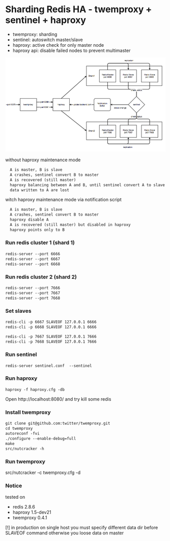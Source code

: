 # Sharding Redis HA - twemproxy + sentinel + haproxy

- twemproxy: sharding
- sentinel: autoswitch master/slave
- haproxy: active check for only master node
- haproxy api: disable failed nodes to prevent multimaster

!["diagram"](diagram.png)

without haproxy maintenance mode
```
  A is master, B is slave
  A crashes, sentinel convert B to master
  A is recovered (still master)
  haproxy balancing between A and B, until sentinel convert A to slave
  data written to A are lost
```

witch haproxy maintenance mode via notification script
```
  A is master, B is slave
  A crashes, sentinel convert B to master
  haproxy disable A
  A is recovered (still master) but disabled in haproxy
  haproxy points only to B
```

### Run redis cluster 1 (shard 1)
```
redis-server --port 6666
redis-server --port 6667
redis-server --port 6668
```

### Run redis cluster 2 (shard 2)
```
redis-server --port 7666
redis-server --port 7667
redis-server --port 7668
```


### Set slaves
```
redis-cli -p 6667 SLAVEOF 127.0.0.1 6666
redis-cli -p 6668 SLAVEOF 127.0.0.1 6666
```

```
redis-cli -p 7667 SLAVEOF 127.0.0.1 7666
redis-cli -p 7668 SLAVEOF 127.0.0.1 7666
```


### Run sentinel
```
redis-server sentinel.conf  --sentinel
```

### Run haproxy
```
haproxy -f haproxy.cfg -db
```

Open http://localhost:8080/ and try kill some redis

### Install twemproxy
```
git clone git@github.com:twitter/twemproxy.git
cd twemproxy
autoreconf -fvi
./configure --enable-debug=full
make
src/nutcracker -h
```

### Run twemproxy
src/nutcracker -c twemproxy.cfg -d


### Notice
tested on
- redis 2.8.6
- haproxy 1.5-dev21
- twemproxy 0.4.1

[!] in production on single host you must specify different data dir before SLAVEOF command otherwise you loose data on master
